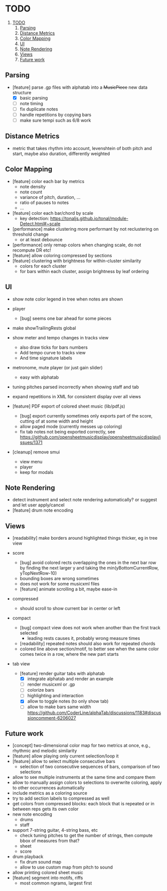 # TODO

1. [TODO](#todo)
   1. [Parsing](#parsing)
   2. [Distance Metrics](#distance-metrics)
   3. [Color Mapping](#color-mapping)
   4. [UI](#ui)
   5. [Note Rendering](#note-rendering)
   6. [Views](#views)
   7. [Future work](#future-work)

## Parsing

- [feature] parse .gp files with alphatab into a ~~MusicPiece~~ new data structure
  - [x] basic parsing
  - [ ] note timing
  - [ ] fix duplicate notes
  - [ ] handle repetitions by copying bars
  - [ ] make sure tempi such as 6/8 work

## Distance Metrics

- metric that takes rhythm into account, levenshtein of both pitch and start, maybe also duration, differently weighted

## Color Mapping

- [feature] color each bar by metrics
  - note density
  - note count
  - variance of pitch, duration, ...
  - ratio of pauses to notes
  - ...
- [feature] color each bar/chord by scale
  - key detection: https://tonaljs.github.io/tonal/module-Detect.html#~scale
- [performance] make clustering more performant by not reclustering on threshold change
  - or at least debounce
- [performance] only remap colors when changing scale, do not recompute DR etc!
- [feature] allow coloring compressed by sections
- [feature] clustering with brightness for within-cluster similarity
  - colors for each cluster
  - for bars within each cluster, assign brightness by leaf ordering

## UI

- show note color legend in tree when notes are shown
- player
  - [bug] seems one bar ahead for some pieces
- make showTrailingRests global
- show meter and tempo changes in tracks view
    - also draw ticks for bars numbers
    - Add tempo curve to tracks view
    - And time signature labels
- metronome, mute player (or just gain slider)
  - easy with alphatab

- tuning pitches parsed incorrectly when showing staff and tab
- expand repetitions in XML for consistent display over all views

- [feature] PDF export of colored sheet music (lib/pdf.js)
  - [bug] export currently sometimes only exports part of the score, cutting of at some width and height
  - allow paged mode (currently messes up coloring)
  - fix tab notes not being exported correctly, see https://github.com/opensheetmusicdisplay/opensheetmusicdisplay/issues/1371

- [cleanup] remove smui
  - view menu
  - player
  - keep for modals

## Note Rendering

- detect instrument and select note rendering automatically? or suggest and let user apply/cancel
- [feature] drum note encoding

## Views

- [readability] make borders around highlighted things thicker, eg in tree view

- score
  - [bug] avoid colored rects overlapping the ones in the next bar row by finding the next larger y and taking the min(yBottomCurrentRow, yTopNextRow-10)
  - bounding boxes are wrong sometimes
  - does not work for some musicxml files
  - [feature] animate scrolling a bit, maybe ease-in

- compressed
  - should scroll to show current bar in center or left

- compact
  - [bug] compact view does not work when another than the first track selected
    - leading rests causes it, probably wrong measure times
  - [readability] repeated notes should also work for repeated chords
  - colored line above section/motif, to better see when the same color comes twice in a row, where the new part starts

- tab view
  - [feature] render guitar tabs with alphatab
    - [x] integrate alphatab and render an example
    - [ ] render musicxml or .gp
    - [ ] colorize bars
    - [ ] highlighting and interaction
    - [x] allow to toggle notes (to only show tab)
    - [ ] allow to make bars same width https://github.com/CoderLine/alphaTab/discussions/1183#discussioncomment-6206027

## Future work

- [concept] two-dimensional color map for two metrics at once, e.g., rhythmic and melodic similarity
- [feature] allow playing only current selection/loop it
- [feature] allow to select multiple consecutive bars
   - selection of two consecutive sequences of bars, comparison of two selections
- allow to see multiple instruments at the same time and compare them
- allow to manually assign colors to selections to overwrite coloring, apply to other occurrences automatically
- include metrics as a coloring source
- try to add section labels to compressed as well
- get colors from compressed blocks: each block that is repeated or in between reps gets its own color
- new note encoding
  - drums
  - staff
- support 7-string guitar, 4-string bass, etc
  - check tuning pitches to get the number of strings, then compute bbox of measures from that?
  - sheet
  - score
- drum playback
  - fix drum sound map
  - allow to use custom map from pitch to sound
- allow printing colored sheet music
- [feature] segment into motifs, riffs
   - most common ngrams, largest first
